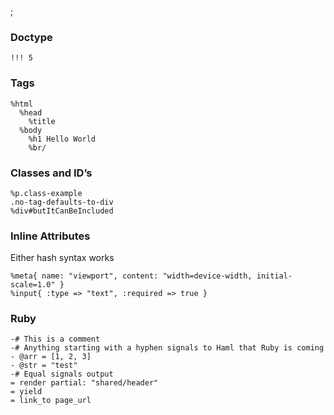 ;

### Doctype

    !!! 5

### Tags

    %html
      %head
        %title
      %body
        %h1 Hello World
        %br/

### Classes and ID’s

    %p.class-example
    .no-tag-defaults-to-div
    %div#butItCanBeIncluded

### Inline Attributes

Either hash syntax works

    %meta{ name: "viewport", content: "width=device-width, initial-scale=1.0" }
    %input{ :type => "text", :required => true }

### Ruby

    -# This is a comment
    -# Anything starting with a hyphen signals to Haml that Ruby is coming
    - @arr = [1, 2, 3]
    - @str = "test"
    -# Equal signals output
    = render partial: "shared/header"
    = yield
    = link_to page_url
